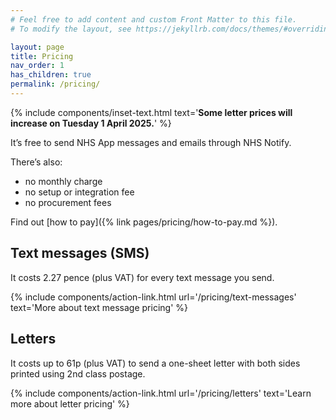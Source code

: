 ```yaml
---
# Feel free to add content and custom Front Matter to this file.
# To modify the layout, see https://jekyllrb.com/docs/themes/#overriding-theme-defaults

layout: page
title: Pricing
nav_order: 1
has_children: true
permalink: /pricing/
---
```


{% include components/inset-text.html
  text='**Some letter prices will increase on Tuesday 1 April 2025.**'
%}

It’s free to send NHS App messages and emails through NHS Notify.

There’s also:

- no monthly charge
- no setup or integration fee
- no procurement fees

Find out [how to pay]({% link pages/pricing/how-to-pay.md %}).

## Text messages (SMS)

It costs 2.27 pence (plus VAT) for every text message you send.

{% include components/action-link.html
    url='/pricing/text-messages'
    text='More about text message pricing'
%}

## Letters

It costs up to 61p (plus VAT) to send a one-sheet letter with both sides printed using 2nd class postage.

{% include components/action-link.html
    url='/pricing/letters'
    text='Learn more about letter pricing'
%}
